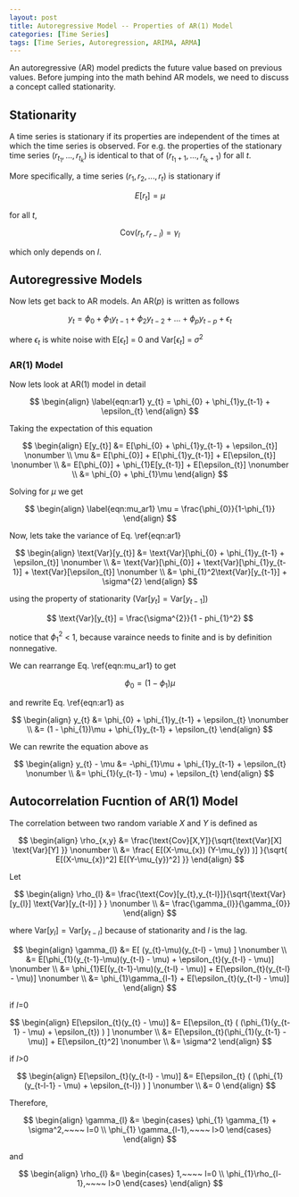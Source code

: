 ```yaml
---
layout: post
title: Autoregressive Model -- Properties of AR(1) Model
categories: [Time Series]
tags: [Time Series, Autoregression, ARIMA, ARMA]
---
```


An autoregressive (AR) model predicts the future value based on previous values. Before jumping into the math behind AR models, we need to discuss a concept called stationarity.

## Stationarity

A time series is stationary if its properties are independent of the times at which the time series is observed. For e.g. the properties of the stationary time series ($r_{t_1}, ..., r_{t_k}$) is identical to that of ($r_{t_1+1}, ..., r_{t_k+1}$) for all $t$.

More specifically, a time series ($r_{1}, r_{2}, ..., r_{t}$) is stationary if 

$$
E[r_t] = \mu
$$ 

for all $t$, 

$$
\text{Cov}(r_{t}, r_{r-l})=\gamma_{l}
$$ 

which only depends on $l$.


## Autoregressive Models

Now lets get back to AR models. An AR($p$) is written as follows

$$
y_{t} = \phi_{0} + \phi_{1}y_{t-1} + \phi_{2}y_{t-2} + ... + \phi_{p}y_{t-p} + \epsilon_{t}
$$

where $\epsilon_{t}$ is white noise with E[$\epsilon_{t}$] = 0 and Var[$\epsilon_{t}$] = $\sigma^2$

### AR(1) Model

Now lets look at AR(1) model in detail

$$
\begin{align} \label{eqn:ar1}
y_{t} = \phi_{0} + \phi_{1}y_{t-1} + \epsilon_{t}
\end{align}
$$

Taking the expectation of this equation

$$
\begin{align}
E[y_{t}] &= E[\phi_{0} + \phi_{1}y_{t-1} + \epsilon_{t}] \nonumber \\
\mu &= E[\phi_{0}] + E[\phi_{1}y_{t-1}] + E[\epsilon_{t}] \nonumber \\
&= E[\phi_{0}] + \phi_{1}E[y_{t-1}] + E[\epsilon_{t}] \nonumber \\
&= \phi_{0} + \phi_{1}\mu
\end{align}
$$ 

Solving for $\mu$ we get

$$
\begin{align} \label{eqn:mu_ar1}
\mu = \frac{\phi_{0}}{1-\phi_{1}}
\end{align}
$$

Now, lets take the variance of Eq. \ref{eqn:ar1}

$$
\begin{align}
\text{Var}[y_{t}] &= \text{Var}[\phi_{0} + \phi_{1}y_{t-1} + \epsilon_{t}] \nonumber \\
&= \text{Var}[\phi_{0}] + \text{Var}[\phi_{1}y_{t-1}] + \text{Var}[\epsilon_{t}] \nonumber \\
&= \phi_{1}^2\text{Var}[y_{t-1}] + \sigma^{2}
\end{align}
$$

using the property of stationarity ($\text{Var}[y_{t}] =\text{Var}[y_{t-1}]$)

$$
\text{Var}[y_{t}] = \frac{\sigma^{2}}{1 - phi_{1}^2}
$$

notice that $\phi_{1}^2$ < 1, because varaince needs to finite and is by definition nonnegative.

We can rearrange Eq. \ref{eqn:mu_ar1} to get 

$$
\phi_{0} = (1 - \phi_{1})\mu
$$

and rewrite Eq. \ref{eqn:ar1} as 

$$
\begin{align}
y_{t} &= \phi_{0} + \phi_{1}y_{t-1} + \epsilon_{t} \nonumber \\
&= (1 - \phi_{1})\mu + \phi_{1}y_{t-1} + \epsilon_{t}
\end{align}
$$

We can rewrite the equation above as 

$$
\begin{align}
y_{t} - \mu &= -\phi_{1}\mu + \phi_{1}y_{t-1} + \epsilon_{t} \nonumber \\
&= \phi_{1}(y_{t-1} - \mu) + \epsilon_{t}
\end{align}
$$

## Autocorrelation Fucntion of AR(1) Model

The correlation between two random variable $X$ and $Y$ is defined as 

$$
\begin{align}
\rho_{x,y} &= \frac{\text{Cov}[X,Y]}{\sqrt{\text{Var}[X] \text{Var}[Y] }} \nonumber \\
&= \frac{ E[(X-\mu_{x}) (Y-\mu_{y}) )] }{\sqrt{ E[(X-\mu_{x})^2] E[(Y-\mu_{y})^2] }}
\end{align}
$$

Let 

$$
\begin{align}
\rho_{l} &= \frac{\text{Cov}[y_{t},y_{t-l}]}{\sqrt{\text{Var}[y_{l}] \text{Var}[y_{t-l}] } } \nonumber \\
&= \frac{\gamma_{l}}{\gamma_{0}}
\end{align}
$$

where $\text{Var}[y_{l}]=\text{Var}[y_{t-l}]$ because of stationarity and $l$ is the lag.

$$
\begin{align}
\gamma_{l} &= E[ (y_{t}-\mu)(y_{t-l} - \mu) ] \nonumber \\
&= E[\phi_{1}(y_{t-1}-\mu)(y_{t-l} - \mu) + \epsilon_{t}(y_{t-l} - \mu)] \nonumber \\
&= \phi_{1}E[(y_{t-1}-\mu)(y_{t-l} - \mu)] + E[\epsilon_{t}(y_{t-l} - \mu)] \nonumber \\
&= \phi_{1}\gamma_{l-1} + E[\epsilon_{t}(y_{t-l} - \mu)]
\end{align}
$$

if $l$=0

$$
\begin{align}
E[\epsilon_{t}(y_{t} - \mu)] &= E[\epsilon_{t} ( (\phi_{1}(y_{t-1} - \mu) + \epsilon_{t}) ) ] \nonumber \\
&= E[\epsilon_{t}(\phi_{1}(y_{t-1} - \mu)] + E[\epsilon_{t}^2] \nonumber \\
&= \sigma^2
\end{align}
$$

if $l$>0

$$
\begin{align}
E[\epsilon_{t}(y_{t-l} - \mu)] &= E[\epsilon_{t} ( (\phi_{1}(y_{t-l-1} - \mu) + \epsilon_{t-l}) ) ] \nonumber \\
&= 0
\end{align}
$$

Therefore,

$$
\begin{align}
\gamma_{l} &= \begin{cases}
\phi_{1} \gamma_{1} + \sigma^2,~~~~ l=0 \\
\phi_{1} \gamma_{l-1},~~~~ l>0
\end{cases}
\end{align}
$$

and

$$
\begin{align}
\rho_{l} &= \begin{cases}
1,~~~~ l=0 \\
\phi_{1}\rho_{l-1},~~~~ l>0
\end{cases}
\end{align}
$$

